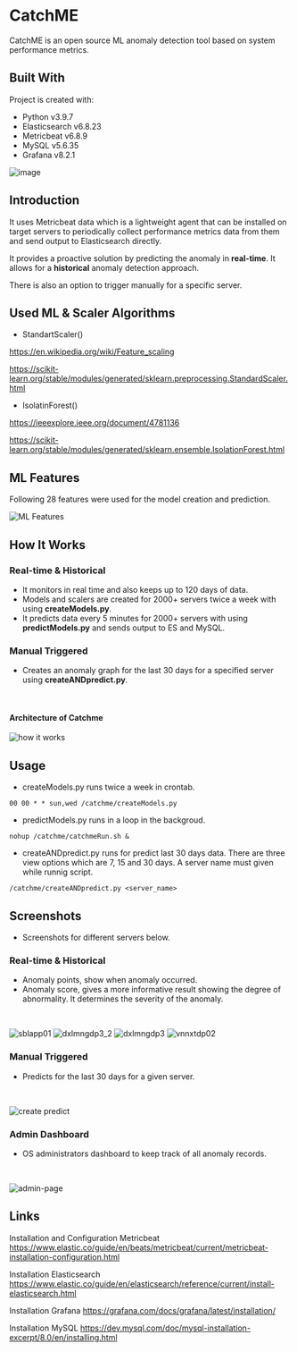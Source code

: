 

# CatchME
CatchME is an open source ML anomaly detection tool based on system performance metrics. 

## Built With
Project is created with:

* Python v3.9.7
* Elasticsearch v6.8.23
* Metricbeat v6.8.9
* MySQL v5.6.35
* Grafana v8.2.1

![image](https://user-images.githubusercontent.com/51790526/164987351-5d9f0feb-7682-412e-bcc7-035958cb9d7a.png)


## Introduction
It uses Metricbeat data which is a lightweight agent that can be installed on target servers to periodically collect performance metrics data from them and send output to Elasticsearch directly.

It provides a proactive solution by predicting the anomaly in **real-time**. It allows for a **historical** anomaly detection approach.

There is also an option to trigger manually for a specific server.

## Used ML & Scaler Algorithms

* StandartScaler()

https://en.wikipedia.org/wiki/Feature_scaling

https://scikit-learn.org/stable/modules/generated/sklearn.preprocessing.StandardScaler.html
<br/>
* IsolatinForest()

https://ieeexplore.ieee.org/document/4781136

https://scikit-learn.org/stable/modules/generated/sklearn.ensemble.IsolationForest.html


## ML Features

Following 28 features were used for the model creation and prediction.

![ML Features](https://user-images.githubusercontent.com/51790526/165007275-f8d68c12-aff2-4680-aae3-9544859515be.PNG)


## How It Works
### Real-time & Historical 
- It monitors in real time and also keeps up to 120 days of data.
- Models and scalers are created for 2000+ servers twice a week with using **createModels.py**.
- It predicts data every 5 minutes for 2000+ servers with using **predictModels.py** and sends output to ES and MySQL.

### Manual Triggered
- Creates an anomaly graph for the last 30 days for a specified server using **createANDpredict.py**.

<br/>

#### Architecture of Catchme
![how it works](https://user-images.githubusercontent.com/51790526/165002550-b80e043f-369c-49cc-9527-6e0f2d42ff6d.PNG)


## Usage
* createModels.py runs twice a week in crontab.

```
00 00 * * sun,wed /catchme/createModels.py
```

* predictModels.py runs in a loop in the backgroud.

```
nohup /catchme/catchmeRun.sh &
```

* createANDpredict.py runs for predict last 30 days data. There are three view options which are 7, 15 and 30 days. A server name must given while runnig script.

```
/catchme/createANDpredict.py <server_name>
```

## Screenshots

* Screenshots for different servers below.

### Real-time & Historical 
* Anomaly points, show when anomaly occurred.
* Anomaly score, gives a more informative result showing the degree of abnormality. It determines the severity of the anomaly.

<br/>

![sblapp01](https://user-images.githubusercontent.com/51790526/165002752-83971e56-b0e1-4752-bf99-5328a56f6d7d.PNG)
![dxlmngdp3_2](https://user-images.githubusercontent.com/51790526/165002747-9881f301-5c27-4a24-b12d-e9c15e872da5.PNG)
![dxlmngdp3](https://user-images.githubusercontent.com/51790526/165002757-8f0a56a8-1cba-454f-8069-576b65825390.PNG)
![vnnxtdp02](https://user-images.githubusercontent.com/51790526/165002759-124dec2d-5185-4c5c-b014-6f03384e9140.PNG)

### Manual Triggered
* Predicts for the last 30 days for a given server.

<br/>

![create predict](https://user-images.githubusercontent.com/51790526/165002616-7ca20671-ccf8-4e7c-abd4-7d2cfeaaddbd.PNG)

### Admin Dashboard
* OS administrators dashboard to keep track of all anomaly records.

<br/>

![admin-page](https://user-images.githubusercontent.com/51790526/165086236-fc364685-e716-456f-8aac-f6d34075d599.PNG)

## Links
Installation and Configuration Metricbeat
https://www.elastic.co/guide/en/beats/metricbeat/current/metricbeat-installation-configuration.html

Installation Elasticsearch
https://www.elastic.co/guide/en/elasticsearch/reference/current/install-elasticsearch.html

Installation Grafana
https://grafana.com/docs/grafana/latest/installation/

Installation MySQL
https://dev.mysql.com/doc/mysql-installation-excerpt/8.0/en/installing.html
